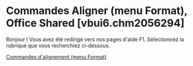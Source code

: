 
# Commandes Aligner (menu Format), Office Shared [vbui6.chm2056294]

Bonjour ! Vous avez été redirigé vers nos pages d'aide F1. Sélectionnez la rubrique que vous recherchiez ci-dessous.

[Commandes d'alignement (menu Format)](http://msdn.microsoft.com/library/d694f1a9-a6f2-5ab3-53a8-a2b2a7ec03cd%28Office.15%29.aspx)

